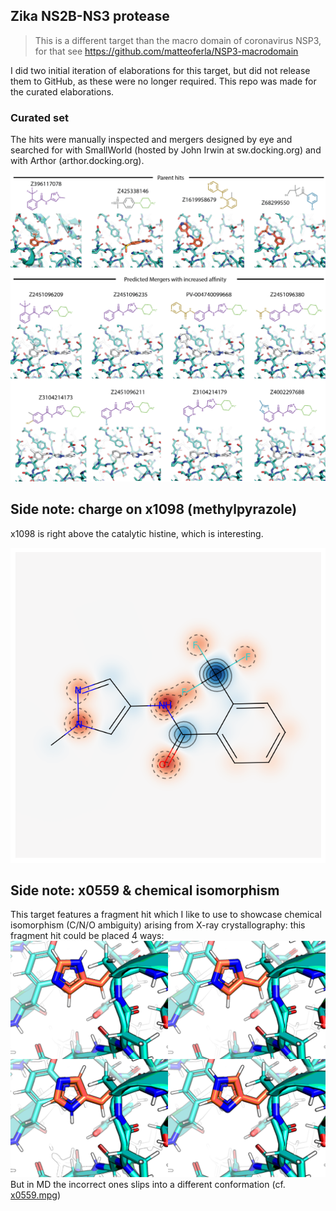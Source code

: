 ## Zika NS2B-NS3 protease

> This is a different target than the macro domain of coronavirus NSP3,
> for that see https://github.com/matteoferla/NSP3-macrodomain

I did two initial iteration of elaborations for this target, but did not release them to GitHub,
as these were no longer required.
This repo was made for the curated elaborations.

### Curated set

The hits were manually inspected and mergers designed by eye
and searched for with SmallWorld (hosted by John Irwin at sw.docking.org) and with Arthor (arthor.docking.org).

![mergers.png](images/mergers.png)

## Side note: charge on x1098 (methylpyrazole)

x1098 is right above the catalytic histine, which is interesting.

![img.png](images/gasteiger.png)

## Side note: x0559 & chemical isomorphism

This target features a fragment hit which I like to use to showcase chemical isomorphism (C/N/O ambiguity)
arising from X-ray crystallography:
this fragment hit could be placed 4 ways:
![x0559-ambiguity.png](x0559/x0559-ambiguity.png)
But in MD the incorrect ones slips into a different conformation (cf. [x0559.mpg](x0559/x0559.mpg))